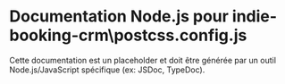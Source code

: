 # Documentation Node.js pour indie-booking-crm\postcss.config.js

Cette documentation est un placeholder et doit être générée par un outil Node.js/JavaScript spécifique (ex: JSDoc, TypeDoc).
